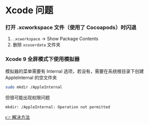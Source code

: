 # Xcode 问题

### 打开 .xcworkspace 文件（使用了 Cocoapods）时闪退

1. `.xcworkspace` -> Show Package Contents
2. 删除 `xcuserdata` 文件夹

### Xcode 9 全屏模式下使用模拟器

模拟器的菜单需要有 Internal 选项，若没有，需要在系统根目录下创建 AppleInternal 的空文件夹

```sh
sudo mkdir /AppleInternal
```

但很可能出现权限问题

```
mkdir: /AppleInternal: Operation not permitted
```

[👉 解决方法](http://www.barretlee.com/blog/2016/04/06/operation-not-permitted-problem-in-linux-or-unix-system/)




